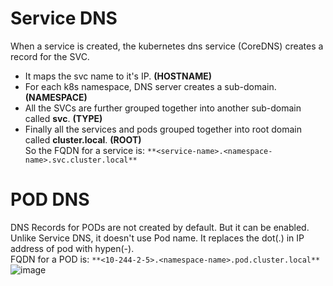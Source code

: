 # Service DNS
When a service is created, the kubernetes dns service (CoreDNS) creates a record for the SVC. <br />
  - It maps the svc name to it's IP. **(HOSTNAME)** <br />
  - For each k8s namespace, DNS server creates a sub-domain. **(NAMESPACE)** <br />
  - All the SVCs are further grouped together into another sub-domain called **svc**. **(TYPE)** <br />
  - Finally all the services and pods grouped together into root domain called **cluster.local**. **(ROOT)** <br />
So the FQDN for a service is: ```**<service-name>.<namespace-name>.svc.cluster.local**``` <br />

# POD DNS
DNS Records for PODs are not created by default. But it can be enabled. <br />
Unlike Service DNS, it doesn't use Pod name. It replaces the dot(.) in IP address of pod with hypen(-).  <br />
FQDN for a POD is: ```**<10-244-2-5>.<namespace-name>.pod.cluster.local**``` <br />
![image](https://github.com/biswajitsamal59/linux/assets/61880328/4320870b-a103-440f-942d-e51c4e69baec)

